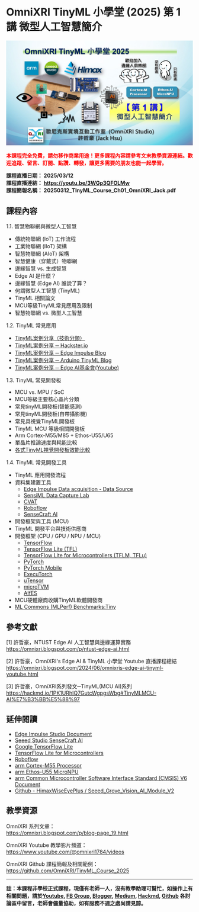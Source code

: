 # OmniXRI TinyML 小學堂 (2025)  第 1 講 微型人工智慧簡介

<img src="https://raw.githubusercontent.com/OmniXRI/TinyML_Course_2025/refs/heads/main/images/2025_TinyML%E5%B0%8F%E5%AD%B8%E5%A0%82%E8%AA%B2%E7%A8%8B%E7%9B%B4%E6%92%AD%E5%9C%96%E7%A4%BA_Ch1.JPG" alt="" width="640">  

<span style="color:#FF0000;">**本課程完全免費，請勿移作商業用途！更多課程內容請參考文末教學資源連結。歡迎追蹤、留言、訂閱、點讚、轉發，讓更多需要的朋友也能一起學習。**</span>

**課程直播日期： 2025/03/12**  
**課程直播連結： https://youtu.be/3WGp3QFOLMw**  
**課程簡報名稱： 20250312_TInyML_Course_Ch01_OmniXRI_Jack.pdf**  

## 課程內容

1.1. 智慧物聯網與微型人工智慧  
* 傳統物聯網 (IoT) 工作流程  
* 工業物聯網 (IIoT) 架構  
* 智慧物聯網 (AIoT) 架構  
* 智慧健康（穿戴式）物聯網  
* 邊緣智慧 vs. 生成智慧  
* Edge AI 是什麼？  
* 邊緣智慧 (Edge AI) 誰說了算？  
* 何謂微型人工智慧 (TinyML)  
* TinyML 相關論文   
* MCU等級TinyML常見應用及限制  
* 智慧物聯網 vs. 微型人工智慧  

1.2. TinyML 常見應用  
* [TinyML案例分享（技術分類）](https://github.com/user-attachments/assets/9ae2f439-8c1d-40ed-999e-5e8aafdb4757)  
* [TinyML案例分享 ─ Hackster.io](https://www.hackster.io/search?q=tinyml&i=projects)  
* [TinyML案例分享 ─ Edge Impulse Blog](https://www.edgeimpulse.com/blog/)  
* [TinyML案例分享 ─ Arduino TinyML Blog](https://search.arduino.cc/search?tab=&q=tinyML)  
* [TinyML案例分享 ─ Edge AI基金會(Youtube)](https://www.youtube.com/@edgeaifoundation/videos)  

1.3. TinyML 常見開發板  
* MCU vs. MPU / SoC  
* MCU等級主要核心晶片分類  
* 常見tinyML開發板(智能感測)  
* 常見tinyML開發板(自帶攝影機)  
* 常見具視覺TinyML開發板  
* TinyML MCU 等級相關開發板  
* Arm Cortex-M55/M85 + Ethos-U55/U65  
* 單晶片推論速度與耗能比較  
* [各式TinyML視覺開發板效能比較](https://www.hackster.io/mjrobot/computer-vision-at-the-edge-with-grove-vision-ai-module-v2-0003c7)  

1.4. TinyML 常見開發工具  
* TinyML 應用開發流程  
* 資料集建置工具
    * [Edge Impulse Data acquisition - Data Source](https://docs.edgeimpulse.com/docs/edge-impulse-studio/data-acquisition/data-sources)  
    * [SensiML Data Capture Lab](https://sensiml.com/documentation/data-studio/data-collection-overview.html)  
    * [CVAT](https://www.cvat.ai/)  
    * [Roboflow](https://roboflow.com/)  
    * [SenseCraft AI](https://sensecraft.seeed.cc/ai/)  
* 開發框架與工具 (MCU)  
* TinyML 開發平台與技術供應商  
* 開發框架 (CPU / GPU / NPU / MCU)
    * [TensorFlow](https://www.tensorflow.org/?hl=zh-tw)  
    * [TensorFlow Lite (TFL)](https://www.tensorflow.org/lite/guide?hl=zh-tw)  
    * [TensorFlow Lite for Microcontrollers (TFLM, TFLu)](https://www.tensorflow.org/lite/microcontrollers?hl=zh-tw)  
    * [PyTorch](https://pytorch.org/)  
    * [PyTorch Mobile](https://pytorch.org/mobile/home/)  
    * [ExecuTorch](https://pytorch.org/executorch-overview)  
    * [uTensor](https://github.com/uTensor/uTensor)  
    * [microTVM](https://tvm.hyper.ai/docs/topic/microtvm/)
    * [AIfES](https://github.com/Fraunhofer-IMS/AIfES_for_Arduino)  
* MCU硬體廠商收購TinyML軟體開發商  
* [ML Commons (MLPerf) Benchmarks:Tiny](https://mlcommons.org/benchmarks/inference-tiny/)  

## 參考文獻

[1] 許哲豪，NTUST Edge AI 人工智慧與邊緣運算實務  
https://omnixri.blogspot.com/p/ntust-edge-ai.html  

[2] 許哲豪，OmniXRI's Edge AI & TinyML 小學堂 Youtube 直播課程總結  
https://omnixri.blogspot.com/2024/06/omnixris-edge-ai-tinyml-youtube.html  

[3] 許哲豪，OmniXRI系列發文─TinyML(MCU AI)系列  
https://hackmd.io/1PK1URhIQ7GutcWgpgsWbg#TinyMLMCU-AI%E7%B3%BB%E5%88%97  

## 延伸閱讀

* [Edge Impulse Studio Document](https://docs.edgeimpulse.com/docs)
* [Seeed Studio SenseCraft AI](https://sensecraft.seeed.cc/ai/)
* [Google TensorFlow Lite](https://www.tensorflow.org/lite/guide?hl=zh-tw)
* [TensorFlow Lite for Microcontrollers](https://www.tensorflow.org/lite/microcontrollers?hl=zh-tw)
* [Roboflow](https://roboflow.com/)
* [arm Cortex-M55 Processor](https://developer.arm.com/processors/cortex-m55)
* [arm Ethos-U55 MicroNPU](https://developer.arm.com/Processors/Ethos-U55)
* [arm Common Microcontroller Software Interface Standard (CMSIS) V6 Document](https://github.com/ARM-software/CMSIS_6)
* [Github - HimaxWiseEyePlus / Seeed_Grove_Vision_AI_Module_V2](https://github.com/HimaxWiseEyePlus/Seeed_Grove_Vision_AI_Module_V2)

## 教學資源

OmniXRI 系列文章：  
https://omnixri.blogspot.com/p/blog-page_19.html  

OmniXRI Youtube 教學影片頻道：  
https://www.youtube.com/@omnixri1784/videos  

OmniXRI Github 課程簡報及相關範例：  
https://github.com/OmniXRI/TinyML_Course_2025

---
**註：本課程非學校正式課程，現僅有老師一人，沒有教學助理可幫忙，如操作上有相關問題，請於[Youtube](https://www.youtube.com/@omnixri1784/featured), [FB Group](https://www.facebook.com/groups/edgeaitw), [Blogger](https://omnixri.blogspot.com/), [Medium](https://omnixri.medium.com/), [Hackmd](https://hackmd.io/@OmniXRI-Jack), [Github](https://github.com/OmniXRI) 各討論區中留言，老師會儘量協助，如有服務不週之處尚請見諒。**
